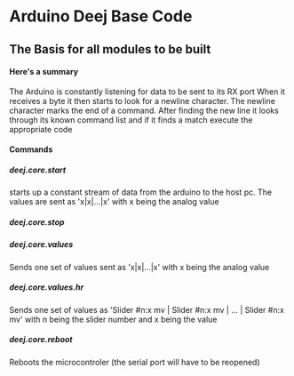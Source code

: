 # Arduino Deej Base Code
## The Basis for all modules to be built

#### Here's a summary

The Arduino is constantly listening for data to be sent to its RX port When it receives a byte it then starts to look for a newline character. The newline character marks the end of a command. After finding the new line it looks through its known command list and if it finds a match execute the appropriate code

#### Commands
##### deej.core.start
starts up a constant stream of data from the arduino to the host pc. The values are sent as 'x|x|...|x' with x being the analog value
##### deej.core.stop
##### deej.core.values
Sends one set of values sent as 'x|x|...|x' with x being the analog value
##### deej.core.values.hr
Sends one set of values as 'Slider #n:x mv | Slider #n:x mv | ... | Slider #n:x mv' with n being the slider number and x being the value
##### deej.core.reboot
Reboots the microcontroler (the serial port will have to be reopened)